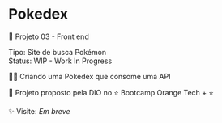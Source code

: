# Pokedex

📎 Projeto 03 - Front end

Tipo: Site de busca Pokémon <br>
Status: WIP - Work In Progress <br>

🐱‍🏍 Criando uma Pokedex que consome uma API 

🎯 Projeto proposto pela DIO no ⭐ Bootcamp Orange Tech + ⭐

✨ Visite: <i>Em breve</i>